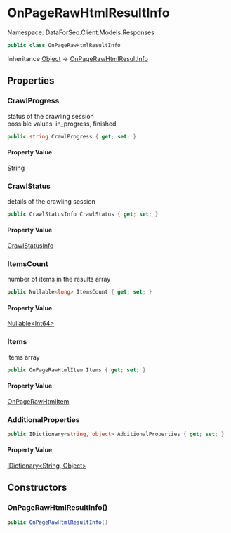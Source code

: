 # OnPageRawHtmlResultInfo

Namespace: DataForSeo.Client.Models.Responses

```csharp
public class OnPageRawHtmlResultInfo
```

Inheritance [Object](https://docs.microsoft.com/en-us/dotnet/api/system.object) → [OnPageRawHtmlResultInfo](./dataforseo.client.models.responses.onpagerawhtmlresultinfo.md)

## Properties

### **CrawlProgress**

status of the crawling session
 <br>possible values: in_progress, finished

```csharp
public string CrawlProgress { get; set; }
```

#### Property Value

[String](https://docs.microsoft.com/en-us/dotnet/api/system.string)<br>

### **CrawlStatus**

details of the crawling session

```csharp
public CrawlStatusInfo CrawlStatus { get; set; }
```

#### Property Value

[CrawlStatusInfo](./dataforseo.client.models.crawlstatusinfo.md)<br>

### **ItemsCount**

number of items in the results array

```csharp
public Nullable<long> ItemsCount { get; set; }
```

#### Property Value

[Nullable&lt;Int64&gt;](https://docs.microsoft.com/en-us/dotnet/api/system.nullable-1)<br>

### **Items**

items array

```csharp
public OnPageRawHtmlItem Items { get; set; }
```

#### Property Value

[OnPageRawHtmlItem](./dataforseo.client.models.onpagerawhtmlitem.md)<br>

### **AdditionalProperties**

```csharp
public IDictionary<string, object> AdditionalProperties { get; set; }
```

#### Property Value

[IDictionary&lt;String, Object&gt;](https://docs.microsoft.com/en-us/dotnet/api/system.collections.generic.idictionary-2)<br>

## Constructors

### **OnPageRawHtmlResultInfo()**

```csharp
public OnPageRawHtmlResultInfo()
```
